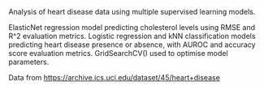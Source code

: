 Analysis of heart disease data using multiple supervised learning models.

ElasticNet regression model predicting cholesterol levels using RMSE and R^2 evaluation metrics. 
Logistic regression and kNN classification models predicting heart disease presence or absence, with AUROC and accuracy score evaluation metrics. 
GridSearchCV() used to optimise model parameters. 

Data from https://archive.ics.uci.edu/dataset/45/heart+disease
